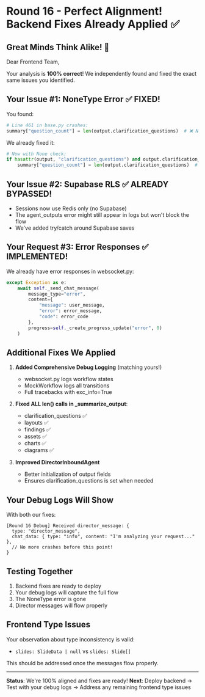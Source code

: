 # Round 16 - Perfect Alignment! Backend Fixes Already Applied ✅

## Great Minds Think Alike! 🎉

Dear Frontend Team,

Your analysis is **100% correct**! We independently found and fixed the exact same issues you identified.

## Your Issue #1: NoneType Error ✅ FIXED!

You found:
```python
# Line 461 in base.py crashes:
summary["question_count"] = len(output.clarification_questions)  # ❌ NoneType!
```

We already fixed it:
```python
# Now with None check:
if hasattr(output, "clarification_questions") and output.clarification_questions is not None:
    summary["question_count"] = len(output.clarification_questions)  # ✅ Safe!
```

## Your Issue #2: Supabase RLS ✅ ALREADY BYPASSED!

- Sessions now use Redis only (no Supabase)
- The agent_outputs error might still appear in logs but won't block the flow
- We've added try/catch around Supabase saves

## Your Request #3: Error Responses ✅ IMPLEMENTED!

We already have error responses in websocket.py:
```python
except Exception as e:
    await self._send_chat_message(
        message_type="error",
        content={
            "message": user_message,
            "error": error_message,
            "code": error_code
        },
        progress=self._create_progress_update("error", 0)
    )
```

## Additional Fixes We Applied

1. **Added Comprehensive Debug Logging** (matching yours!)
   - websocket.py logs workflow states
   - MockWorkflow logs all transitions
   - Full tracebacks with exc_info=True

2. **Fixed ALL len() calls in _summarize_output**:
   - clarification_questions ✅
   - layouts ✅
   - findings ✅
   - assets ✅
   - charts ✅
   - diagrams ✅

3. **Improved DirectorInboundAgent**
   - Better initialization of output fields
   - Ensures clarification_questions is set when needed

## Your Debug Logs Will Show

With both our fixes:
```
[Round 16 Debug] Received director_message: {
  type: "director_message",
  chat_data: { type: "info", content: "I'm analyzing your request..." },
  // No more crashes before this point!
}
```

## Testing Together

1. Backend fixes are ready to deploy
2. Your debug logs will capture the full flow
3. The NoneType error is gone
4. Director messages will flow properly

## Frontend Type Issues

Your observation about type inconsistency is valid:
- `slides: SlideData | null` vs `slides: Slide[]`

This should be addressed once the messages flow properly.

---

**Status**: We're 100% aligned and fixes are ready!
**Next**: Deploy backend → Test with your debug logs → Address any remaining frontend type issues